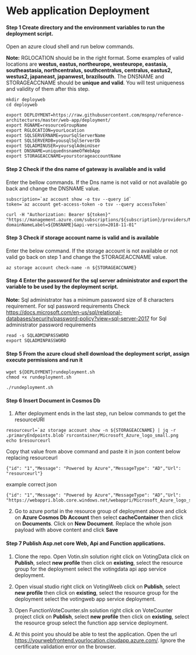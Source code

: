 # Web application Deployment

#### Step 1 Create directory and  the environment variables to run the deployment script.

Open an azure cloud shell and run below commands.

**Note:** RGLOCATION should be in the right format. Some examples of valid locations are **westus, eastus, northeurope, westeurope, eastasia, southeastasia, northcentralus, southcentralus, centralus, eastus2, westus2, japaneast, japanwest, brazilsouth**. The DNSNAME and STORAGEACCNAME should be **unique and valid**. You will test uniqueness and validity of them after this step.

```
mkdir deployweb
cd deployweb
```
```
export DEPLOYMENT=https://raw.githubusercontent.com/mspnp/reference-architectures/master/web-app/deployment/
export RGNAME=resourceGroupName
export RGLOCATION=yourLocation
export SQLSERVERNAME=yourSqlServerName
export SQLSERVERDB=yousqlSqlServerDb
export SQLADMINUSER=yoursqlAdminUser
export DNSNAME=uniquednsnameOfWebApp
export STORAGEACCNAME=yourstorageaccountName
```

#### Step 2 Check if the dns name of gateway is available and is valid

Enter the bellow commands. If the Dns name is not valid or not available go back and change the DNSNAME value.

```
subscription=`az account show -o tsv --query id`
token=`az account get-access-token -o tsv --query accessToken`

curl -H "Authorization: Bearer ${token}" "https://management.azure.com/subscriptions/${subscription}/providers/Microsoft.Network/locations/${RGLOCATION}/CheckDnsNameAvailability?domainNameLabel=${DNSNAME}&api-version=2018-11-01"
```

#### Step 3 Check if storage account name is valid and is available

Enter the below command. If the storage account is not available or not valid go back on step 1 and change the STORAGEACCNAME value.

```
az storage account check-name -n ${STORAGEACCNAME}
```




#### Step 4 Enter the password for the sql server administrator and export the variable to be used by the deployment script.

**Note:** Sql administrator has a minimum password size of 8 characters requirement. For sql password requirements Check https://docs.microsoft.com/en-us/sql/relational-databases/security/password-policy?view=sql-server-2017 for Sql administrator password requirements


```
read -s SQLADMINPASSWORD
export SQLADMINPASSWORD
```

#### Step 5 From the azure cloud shell download the deployment script, assign execute permissions and run it

```
wget ${DEPLOYMENT}rundeployment.sh
chmod +x rundeployment.sh
```
```
./rundeployment.sh
```

#### Step 6 Insert Document in Cosmos Db
1. After deployment ends in the last step, run below commands to get the resourceURl

```
resourceurl=`az storage account show -n ${STORAGEACCNAME} | jq -r .primaryEndpoints.blob`rsrcontainer/Microsoft_Azure_logo_small.png
echo $resourceurl
```
Copy that value from above command and paste it in  json content below replacing resourceurl

```
{"id": "1","Message": "Powered by Azure","MessageType": "AD","Url": "resourceurl"}
```
example correct json
```
{"id": "1","Message": "Powered by Azure","MessageType": "AD","Url": "https://webappri.blob.core.windows.net/webappri/Microsoft_Azure_logo_small.png"}
```
2. Go to azure portal in the resource group of deployment above and click on **Azure Cosmos Db Account** then select **cacheContainer** then click on **Documents**. Click on **New Document**. Replace the whole json payload with above content and click **Save**

#### Step 7 Publish Asp.net core Web, Api and Function applications.

1. Clone the repo. Open Votin.sln solution right click on VotingData click on **Publish**, select **new profile** then click on **existing**, select the resource group for the deployment select the votingdata api app service deployment.

2. Open visual studio  right click on VotingWeeb click on **Publish**, select **new profile** then click on **existing**, select the resource group for the deployment select the votingweb app service deployment.

3. Open FunctionVoteCounter.sln solution right click on VoteCounter project click on **Publish**, select **new profile** then click on **existing**, select the resource group select the function app service deployment.

4. At this point you should be able to test the application. Open the url https://yourwebfrontend.yourlocation.cloudapp.azure.com/. Ignore the certificate validation error on the browser.
